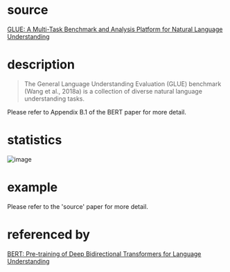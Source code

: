 # source
[GLUE: A Multi-Task Benchmark and Analysis Platform for Natural Language Understanding](https://arxiv.org/abs/1804.07461)
# description
>The General Language Understanding Evaluation
(GLUE) benchmark (Wang et al., 2018a) is a collection of diverse natural language understanding
tasks.

Please refer to Appendix B.1 of the BERT paper for more detail.
# statistics
![image](https://user-images.githubusercontent.com/51369075/97247058-d2933f80-1839-11eb-96ce-5e9062a2c177.png)
# example
Please refer to the 'source' paper for more detail.
# referenced by
[BERT: Pre-training of Deep Bidirectional Transformers for Language Understanding](https://arxiv.org/pdf/1810.04805v2.pdf)
